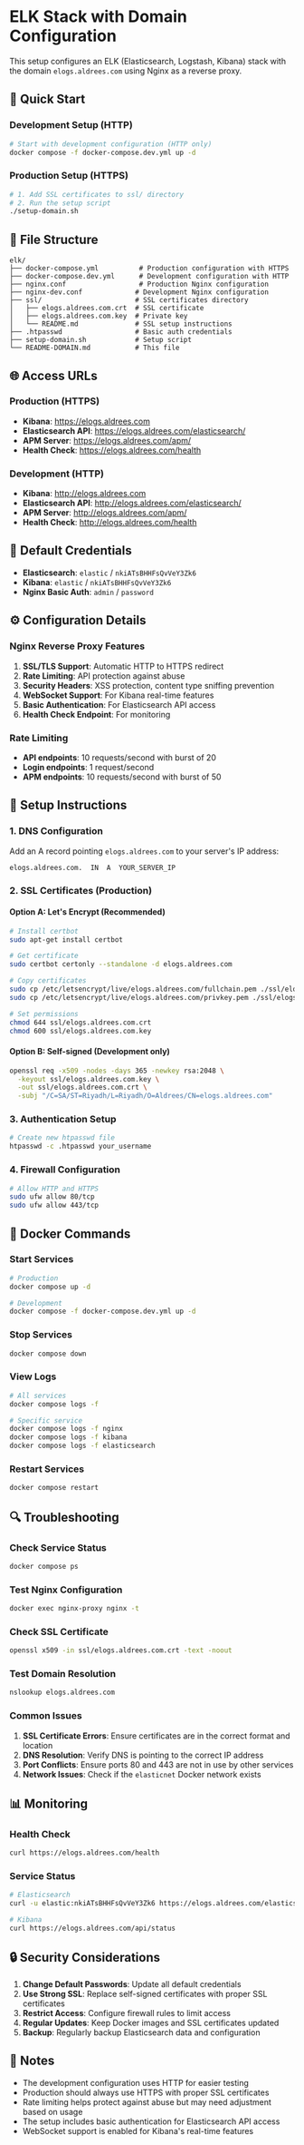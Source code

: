 # ELK Stack with Domain Configuration

This setup configures an ELK (Elasticsearch, Logstash, Kibana) stack with the domain `elogs.aldrees.com` using Nginx as a reverse proxy.

## 🚀 Quick Start

### Development Setup (HTTP)
```bash
# Start with development configuration (HTTP only)
docker compose -f docker-compose.dev.yml up -d
```

### Production Setup (HTTPS)
```bash
# 1. Add SSL certificates to ssl/ directory
# 2. Run the setup script
./setup-domain.sh
```

## 📁 File Structure

```
elk/
├── docker-compose.yml          # Production configuration with HTTPS
├── docker-compose.dev.yml      # Development configuration with HTTP
├── nginx.conf                  # Production Nginx configuration
├── nginx-dev.conf             # Development Nginx configuration
├── ssl/                       # SSL certificates directory
│   ├── elogs.aldrees.com.crt  # SSL certificate
│   ├── elogs.aldrees.com.key  # Private key
│   └── README.md              # SSL setup instructions
├── .htpasswd                  # Basic auth credentials
├── setup-domain.sh            # Setup script
└── README-DOMAIN.md           # This file
```

## 🌐 Access URLs

### Production (HTTPS)
- **Kibana**: https://elogs.aldrees.com
- **Elasticsearch API**: https://elogs.aldrees.com/elasticsearch/
- **APM Server**: https://elogs.aldrees.com/apm/
- **Health Check**: https://elogs.aldrees.com/health

### Development (HTTP)
- **Kibana**: http://elogs.aldrees.com
- **Elasticsearch API**: http://elogs.aldrees.com/elasticsearch/
- **APM Server**: http://elogs.aldrees.com/apm/
- **Health Check**: http://elogs.aldrees.com/health

## 🔐 Default Credentials

- **Elasticsearch**: `elastic` / `nkiATsBHHFsQvVeY3Zk6`
- **Kibana**: `elastic` / `nkiATsBHHFsQvVeY3Zk6`
- **Nginx Basic Auth**: `admin` / `password`

## ⚙️ Configuration Details

### Nginx Reverse Proxy Features

1. **SSL/TLS Support**: Automatic HTTP to HTTPS redirect
2. **Rate Limiting**: API protection against abuse
3. **Security Headers**: XSS protection, content type sniffing prevention
4. **WebSocket Support**: For Kibana real-time features
5. **Basic Authentication**: For Elasticsearch API access
6. **Health Check Endpoint**: For monitoring

### Rate Limiting
- **API endpoints**: 10 requests/second with burst of 20
- **Login endpoints**: 1 request/second
- **APM endpoints**: 10 requests/second with burst of 50

## 🔧 Setup Instructions

### 1. DNS Configuration
Add an A record pointing `elogs.aldrees.com` to your server's IP address:
```
elogs.aldrees.com.  IN  A  YOUR_SERVER_IP
```

### 2. SSL Certificates (Production)

#### Option A: Let's Encrypt (Recommended)
```bash
# Install certbot
sudo apt-get install certbot

# Get certificate
sudo certbot certonly --standalone -d elogs.aldrees.com

# Copy certificates
sudo cp /etc/letsencrypt/live/elogs.aldrees.com/fullchain.pem ./ssl/elogs.aldrees.com.crt
sudo cp /etc/letsencrypt/live/elogs.aldrees.com/privkey.pem ./ssl/elogs.aldrees.com.key

# Set permissions
chmod 644 ssl/elogs.aldrees.com.crt
chmod 600 ssl/elogs.aldrees.com.key
```

#### Option B: Self-signed (Development only)
```bash
openssl req -x509 -nodes -days 365 -newkey rsa:2048 \
  -keyout ssl/elogs.aldrees.com.key \
  -out ssl/elogs.aldrees.com.crt \
  -subj "/C=SA/ST=Riyadh/L=Riyadh/O=Aldrees/CN=elogs.aldrees.com"
```

### 3. Authentication Setup
```bash
# Create new htpasswd file
htpasswd -c .htpasswd your_username
```

### 4. Firewall Configuration
```bash
# Allow HTTP and HTTPS
sudo ufw allow 80/tcp
sudo ufw allow 443/tcp
```

## 🐳 Docker Commands

### Start Services
```bash
# Production
docker compose up -d

# Development
docker compose -f docker-compose.dev.yml up -d
```

### Stop Services
```bash
docker compose down
```

### View Logs
```bash
# All services
docker compose logs -f

# Specific service
docker compose logs -f nginx
docker compose logs -f kibana
docker compose logs -f elasticsearch
```

### Restart Services
```bash
docker compose restart
```

## 🔍 Troubleshooting

### Check Service Status
```bash
docker compose ps
```

### Test Nginx Configuration
```bash
docker exec nginx-proxy nginx -t
```

### Check SSL Certificate
```bash
openssl x509 -in ssl/elogs.aldrees.com.crt -text -noout
```

### Test Domain Resolution
```bash
nslookup elogs.aldrees.com
```

### Common Issues

1. **SSL Certificate Errors**: Ensure certificates are in the correct format and location
2. **DNS Resolution**: Verify DNS is pointing to the correct IP address
3. **Port Conflicts**: Ensure ports 80 and 443 are not in use by other services
4. **Network Issues**: Check if the `elasticnet` Docker network exists

## 📊 Monitoring

### Health Check
```bash
curl https://elogs.aldrees.com/health
```

### Service Status
```bash
# Elasticsearch
curl -u elastic:nkiATsBHHFsQvVeY3Zk6 https://elogs.aldrees.com/elasticsearch/_cluster/health

# Kibana
curl https://elogs.aldrees.com/api/status
```

## 🔒 Security Considerations

1. **Change Default Passwords**: Update all default credentials
2. **Use Strong SSL**: Replace self-signed certificates with proper SSL certificates
3. **Restrict Access**: Configure firewall rules to limit access
4. **Regular Updates**: Keep Docker images and SSL certificates updated
5. **Backup**: Regularly backup Elasticsearch data and configuration

## 📝 Notes

- The development configuration uses HTTP for easier testing
- Production should always use HTTPS with proper SSL certificates
- Rate limiting helps protect against abuse but may need adjustment based on usage
- The setup includes basic authentication for Elasticsearch API access
- WebSocket support is enabled for Kibana's real-time features
